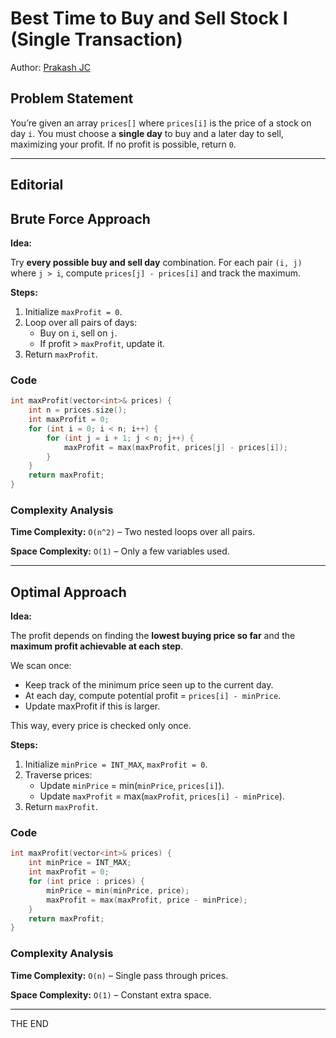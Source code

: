 # Best Time to Buy and Sell Stock I (Single Transaction)

Author: [Prakash JC](https://prakash079513.github.io)

## Problem Statement

You’re given an array `prices[]` where `prices[i]` is the price of a stock on day `i`. You must choose a **single day** to buy and a later day to sell, maximizing your profit. If no profit is possible, return `0`.

---

## Editorial

## Brute Force Approach

**Idea:**

Try **every possible buy and sell day** combination. For each pair `(i, j)` where `j > i`, compute `prices[j] - prices[i]` and track the maximum.

**Steps:**

1. Initialize `maxProfit = 0`.
2. Loop over all pairs of days:
   - Buy on `i`, sell on `j`.
   - If profit > `maxProfit`, update it.
3. Return `maxProfit`.

### **Code**

```cpp
int maxProfit(vector<int>& prices) {
    int n = prices.size();
    int maxProfit = 0;
    for (int i = 0; i < n; i++) {
        for (int j = i + 1; j < n; j++) {
            maxProfit = max(maxProfit, prices[j] - prices[i]);
        }
    }
    return maxProfit;
}
```

### Complexity Analysis

**Time Complexity:** `O(n^2)` – Two nested loops over all pairs.

**Space Complexity:** `O(1)` – Only a few variables used.

---

## Optimal Approach

**Idea:**

The profit depends on finding the **lowest buying price so far** and the **maximum profit achievable at each step**.

We scan once:

- Keep track of the minimum price seen up to the current day.
- At each day, compute potential profit = `prices[i] - minPrice`.
- Update maxProfit if this is larger.

This way, every price is checked only once.

**Steps:**

1. Initialize `minPrice = INT_MAX`, `maxProfit = 0`.
2. Traverse prices:
   - Update `minPrice` = min(`minPrice`, `prices[i]`).
   - Update `maxProfit` = max(`maxProfit`, `prices[i] - minPrice`).
3. Return `maxProfit`.

### Code

```cpp
int maxProfit(vector<int>& prices) {
    int minPrice = INT_MAX;
    int maxProfit = 0;
    for (int price : prices) {
        minPrice = min(minPrice, price);
        maxProfit = max(maxProfit, price - minPrice);
    }
    return maxProfit;
}
```

### Complexity Analysis

**Time Complexity:** `O(n)` – Single pass through prices.

**Space Complexity:** `O(1)` – Constant extra space.

---

THE END
